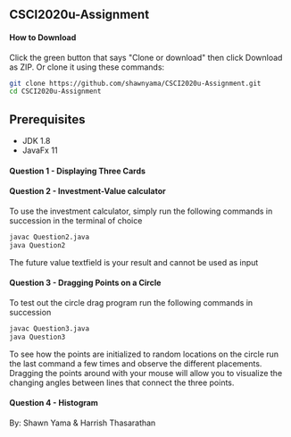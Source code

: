 ## CSCI2020u-Assignment 

#### How to Download
Click the green button that says "Clone or download" then click Download as ZIP. 
Or clone it using these commands:
```bash
git clone https://github.com/shawnyama/CSCI2020u-Assignment.git
cd CSCI2020u-Assignment
```

## Prerequisites
- JDK 1.8 
- JavaFx 11

#### Question 1 - Displaying Three Cards

#### Question 2 - Investment-Value calculator
To use the investment calculator, simply run the following commands in succession in the terminal of choice
```bash
javac Question2.java
java Question2
```
The future value textfield is your result and cannot be used as input

#### Question 3 - Dragging Points on a Circle
To test out the circle drag program run the following commands in succession

```bash
javac Question3.java
java Question3
```
To see how the points are initialized to random locations on the circle run the last command a few times and observe the different placements. Dragging the points around with your mouse will allow you to visualize the changing angles between lines that connect the three points. 

#### Question 4 - Histogram


By: Shawn Yama & Harrish Thasarathan
